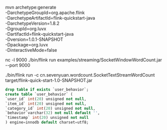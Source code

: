 mvn archetype:generate \
    -DarchetypeGroupId=org.apache.flink \
    -DarchetypeArtifactId=flink-quickstart-java \
    -DarchetypeVersion=1.8.2 \
    -DgroupId=org.luvx \
    -DartifactId=flink-quickstart-java \
    -Dversion=1.0.1-SNAPSHOT \
    -Dpackage=org.luvx \
    -DinteractiveMode=false



nc -l 9000
./bin/flink run examples/streaming/SocketWindowWordCount.jar --port 9000

./bin/flink run -c cn.sevenyuan.wordcount.SocketTextStreamWordCount target/flink-quick-start-1.0-SNAPSHOT.jar

```sql
drop table if exists `user_behavior`;
create table `user_behavior` (
`user_id` int(20) unsigned not null,
`item_id` int(20) unsigned not null,
`category_id` int(20) unsigned not null,
`behavior`varchar(32) not null default '',
`timestamp` int(20) unsigned not null
) engine=innodb default charset=utf8;
```